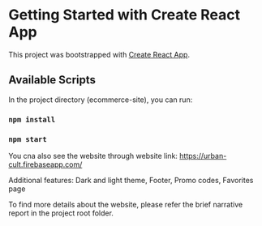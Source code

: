 # Getting Started with Create React App

This project was bootstrapped with [Create React App](https://github.com/facebook/create-react-app).

## Available Scripts

In the project directory (ecommerce-site), you can run:

### `npm install`

### `npm start`

You cna also see the website through website link: https://urban-cult.firebaseapp.com/

Additional features: Dark and light theme, Footer, Promo codes, Favorites page

To find more details about the website, please refer the brief narrative report in the project root folder.
